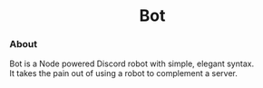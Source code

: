 <h1 align="center">Bot</h1>

<h3>About</h3>
Bot is a Node powered Discord robot with simple, elegant syntax.<br />
It takes the pain out of using a robot to complement a server.